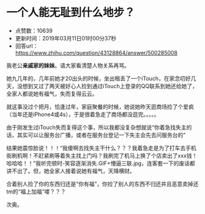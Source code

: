 # 一个人能无耻到什么地步？
- 点赞数：10639
- 更新时间：2019年03月11日01时00分37秒
- 回答url：https://www.zhihu.com/question/43128864/answer/500285008
<body>
 <p data-pid="WlxN0xiu">我老公<b>亲戚家的妹妹</b>。请大家看清楚人物关系再骂。</p>
 <p data-pid="lGOIvBaw">她九几年的，几年前她才20出头的时候，坐出租丢了一个iTouch，在家念叨好几天，没想到又过了两天被好心人捡到通过iTouch上登录的QQ联系到她还给她了，全家人都说她有福气，失而复得云云。</p>
 <p data-pid="Sni9TsAD">就这事没过个把月，恰逢过年，家庭聚餐的时候，她说她昨天逛商场捡了个爱疯（当年还是iPhone4或4s），于是很着急走了商场都没逛完。。。。。</p>
 <p data-pid="VuslfBPP">由于刚发生过iTouch失而复得这个事，所以我都没复杂想就说“你着急找失主的话，其实可以让服务台广播，或者在服务台登记一下失主会先去问服务台的”</p>
 <p data-pid="ROrnGzZs">结果她震惊脸说！！！“我傻啊去找失主干什么？？？我着急走是为了打车去手机街刷机啊！不赶紧刷等着失主找上门吗？我刷完了机马上换了个店卖出了xxx钱！哈哈哈！！”我听完顿时-笑容逐渐消失.GIF+懵逼三联.jpg，连客套一下的废话都讲不出了。但，她全家人接着说她有福气，天降横财。</p>
 <p data-pid="FaHwn6uH">合着别人捡了你的东西归还是“你有福”，你捡了别人的东西不归还并且恶意卖掉还tm的“福上加福”喽？？？</p>
 <p data-pid="d0rrmu6F">次奥。</p>
</body>